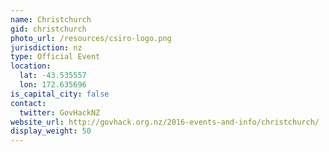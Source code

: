 ```yaml
---
name: Christchurch
gid: christchurch
photo_url: /resources/csiro-logo.png
jurisdiction: nz
type: Official Event
location:
  lat: -43.535557
  lon: 172.635696
is_capital_city: false
contact:
  twitter: GovHackNZ
website_url: http://govhack.org.nz/2016-events-and-info/christchurch/
display_weight: 50
---
```

<script>
	window.location = "http://govhack.org.nz/2016-events-and-info/christchurch/";
</script>